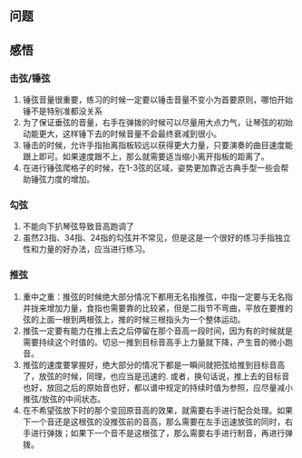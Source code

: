 ## 问题



## 感悟

### 击弦/锤弦

1. 锤弦音量很重要，练习的时候一定要以锤击音量不变小为首要原则，哪怕开始锤不是特别准都没关系
1. 为了保证垂弦的音量，右手在弹拨的时候可以尽量用大点力气，让琴弦的初始动能更大，这样锤下去的时候音量不会最终衰减到很小。
1. 锤击的时候，允许手指抬离指板较远以获得更大力量，只要演奏的曲目速度能跟上即可。如果速度跟不上，那么就需要适当缩小离开指板的距离了。
1. 在进行锤弦爬格子的时候，在1-3弦的区域，姿势更加靠近古典手型一些会帮助锤弦力度的增加。

### 勾弦

1. 不能向下扒琴弦导致音高跑调了
1. 虽然23指、34指、24指的勾弦并不常见，但是这是一个很好的练习手指独立性和力量的好办法，应当进行练习。

### 推弦

1. 重中之重：推弦的时候绝大部分情况下都用无名指推弦，中指一定要与无名指并拢来增加力量，食指也需要靠的比较紧，但是二指节不弯曲，平放在要推的弦的上面一根到两根弦上，推的时候三根指头为一个整体运动。
1. 推弦一定要有能力在推上去之后停留在那个音高一段时间，因为有的时候就是需要持续这个时值的。切忌一推到目标音高手上力量就下降，产生音的微小跑音。
1. 推弦的速度要掌握好，绝大部分的情况下都是一瞬间就把弦给推到目标音高了，放弦的时候，同理，也应当是迅速的. 或者，换句话说，推上去的目标音也好，放回之后的原始音也好，都以谱中规定的持续时值为参照，应尽量减小推弦/放弦的中间状态。
1. 在不希望弦放下时的那个变回原音高的效果，就需要右手进行配合处理。如果下一个音还是这根弦的没推弦前的音高，那么需要在左手迅速放弦的同时，右手进行弹拨；如果下一个音不是这根弦了，那么需要右手进行制音，再进行弹拨。